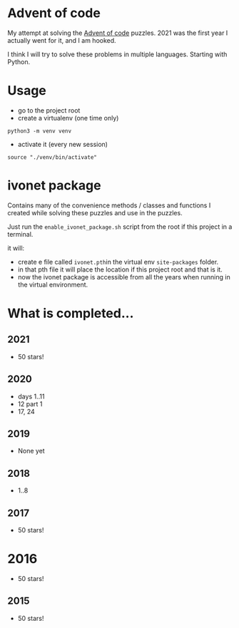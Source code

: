 # Advent of code

My attempt at solving the [Advent of code](https://adventofcode.com) puzzles.
2021 was the first year I actually went for it, and I am hooked.

I think I will try to solve these problems in multiple languages.
Starting with Python.

# Usage

- go to the project root
- create a virtualenv (one time only)

```shell
python3 -m venv venv
```

- activate it (every new session)

```shell
source "./venv/bin/activate"
```

# ivonet package

Contains many of the convenience methods / classes and functions I created while
solving these puzzles and use in the puzzles.

Just run the `enable_ivonet_package.sh` script from the root if this project in
a terminal.

it will:

- create e file called `ivonet.pth`in the virtual env `site-packages` folder.
- in that pth file it will place the location if this project root and that is
  it.
- now the ivonet package is accessible from all the years when running in the
  virtual environment.

# What is completed...

## 2021

- 50 stars!

## 2020

- days 1..11
- 12 part 1
- 17, 24

## 2019
- None yet

## 2018
- 1..8

## 2017
- 50 stars!

# 2016
- 50 stars!

## 2015
- 50 stars!


